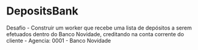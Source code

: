 # DepositsBank
Desafio - Construir um worker que recebe uma lista de depósitos a serem efetuados dentro do Banco Novidade, creditando na conta corrente do cliente - Agencia: 0001 - Banco Novidade
